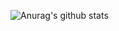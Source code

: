 ![Anurag's github stats](https://github-readme-stats.vercel.app/apiYiiooanuraghazra&hide=contribs,prs)
